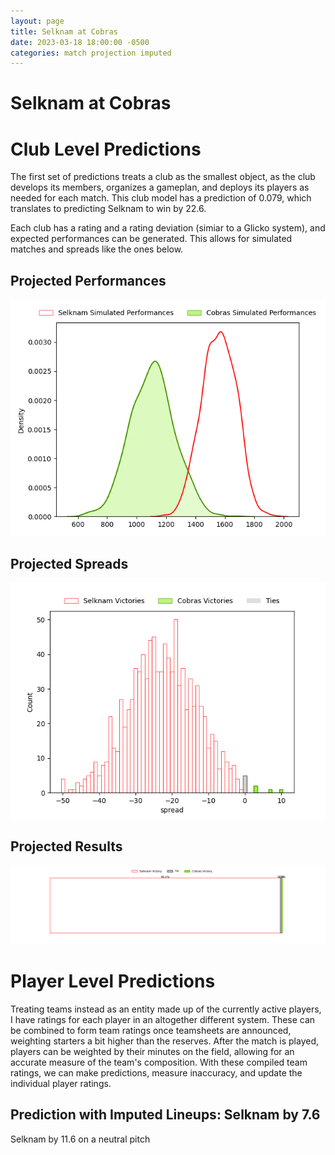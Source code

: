 ```yaml
---  
layout: page  
title: Selknam at Cobras  
date: 2023-03-18 18:00:00 -0500  
categories: match projection imputed  
---
```

# Selknam at Cobras

# Club Level Predictions


The first set of predictions treats a club as the smallest object, as the club develops its members, organizes a gameplan, and deploys its players as needed for each match. This club model has a prediction of 0.079, which translates to predicting Selknam to win by 22.6.

Each club has a rating and a rating deviation (simiar to a Glicko system), and expected performances can be generated. This allows for simulated matches and spreads like the ones below.
## Projected Performances


![Projected Performances](plots/performances_2023-03-18-Cobras-Selknam.png)
## Projected Spreads


![Projected Spreads](plots/spreads_2023-03-18-Cobras-Selknam.png)
## Projected Results


![Projected Results](plots/resultbar_2023-03-18-Cobras-Selknam.png)
# Player Level Predictions


Treating teams instead as an entity made up of the currently active players, I have ratings for each player in an altogether different system. These can be combined to form team ratings once teamsheets are announced, weighting starters a bit higher than the reserves. After the match is played, players can be weighted by their minutes on the field, allowing for an accurate measure of the team's composition. With these compiled team ratings, we can make predictions, measure inaccuracy, and update the individual player ratings.
## Prediction with Imputed Lineups: Selknam by 7.6


Selknam by 11.6 on a neutral pitch

